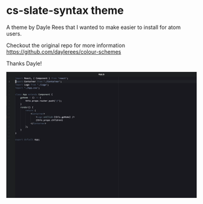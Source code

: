 # cs-slate-syntax theme

A theme by Dayle Rees that I wanted to make easier to install for atom users.

Checkout the original repo for more information https://github.com/daylerees/colour-schemes

Thanks Dayle!

![A screenshot of your theme](screenshot.png)
